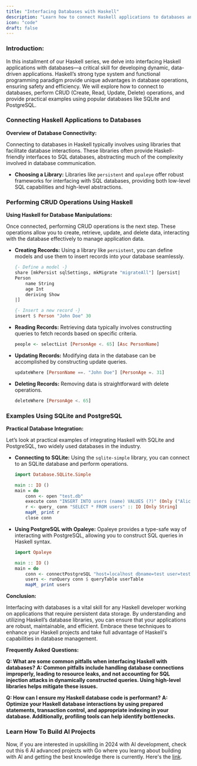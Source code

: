 ```yaml
---
title: "Interfacing Databases with Haskell"
description: "Learn how to connect Haskell applications to databases and perform CRUD operations using SQLite and PostgreSQL. This guide provides practical examples to enhance your database management skills in Haskell."
icon: "code"
draft: false
---
```

### Introduction:
In this installment of our Haskell series, we delve into interfacing Haskell applications with databases—a critical skill for developing dynamic, data-driven applications. Haskell’s strong type system and functional programming paradigm provide unique advantages in database operations, ensuring safety and efficiency. We will explore how to connect to databases, perform CRUD (Create, Read, Update, Delete) operations, and provide practical examples using popular databases like SQLite and PostgreSQL.

### Connecting Haskell Applications to Databases

**Overview of Database Connectivity:**

Connecting to databases in Haskell typically involves using libraries that facilitate database interactions. These libraries often provide Haskell-friendly interfaces to SQL databases, abstracting much of the complexity involved in database communication.

- **Choosing a Library:**
  Libraries like `persistent` and `opaleye` offer robust frameworks for interfacing with SQL databases, providing both low-level SQL capabilities and high-level abstractions.

### Performing CRUD Operations Using Haskell

**Using Haskell for Database Manipulations:**

Once connected, performing CRUD operations is the next step. These operations allow you to create, retrieve, update, and delete data, interacting with the database effectively to manage application data.

- **Creating Records:**
  Using a library like `persistent`, you can define models and use them to insert records into your database seamlessly.

  ```haskell
  {- Define a model -}
  share [mkPersist sqlSettings, mkMigrate "migrateAll"] [persist|
  Person
      name String
      age Int
      deriving Show
  |]

  {- Insert a new record -}
  insert $ Person "John Doe" 30
  ```

- **Reading Records:**
  Retrieving data typically involves constructing queries to fetch records based on specific criteria.

  ```haskell
  people <- selectList [PersonAge <. 65] [Asc PersonName]
  ```

- **Updating Records:**
  Modifying data in the database can be accomplished by constructing update queries.

  ```haskell
  updateWhere [PersonName ==. "John Doe"] [PersonAge =. 31]
  ```

- **Deleting Records:**
  Removing data is straightforward with delete operations.

  ```haskell
  deleteWhere [PersonAge <. 65]
  ```

### Examples Using SQLite and PostgreSQL

**Practical Database Integration:**

Let’s look at practical examples of integrating Haskell with SQLite and PostgreSQL, two widely used databases in the industry.

- **Connecting to SQLite:**
  Using the `sqlite-simple` library, you can connect to an SQLite database and perform operations.

  ```haskell
  import Database.SQLite.Simple

  main :: IO ()
  main = do
      conn <- open "test.db"
      execute conn "INSERT INTO users (name) VALUES (?)" (Only ("Alice" :: String))
      r <- query_ conn "SELECT * FROM users" :: IO [Only String]
      mapM_ print r
      close conn
  ```

- **Using PostgreSQL with Opaleye:**
  Opaleye provides a type-safe way of interacting with PostgreSQL, allowing you to construct SQL queries in Haskell syntax.

  ```haskell
  import Opaleye

  main :: IO ()
  main = do
      conn <- connectPostgreSQL "host=localhost dbname=test user=test"
      users <- runQuery conn $ queryTable userTable
      mapM_ print users
  ```

**Conclusion:**

Interfacing with databases is a vital skill for any Haskell developer working on applications that require persistent data storage. By understanding and utilizing Haskell’s database libraries, you can ensure that your applications are robust, maintainable, and efficient. Embrace these techniques to enhance your Haskell projects and take full advantage of Haskell's capabilities in database management.

**Frequently Asked Questions:**

**Q: What are some common pitfalls when interfacing Haskell with databases?**
**A: Common pitfalls include handling database connections improperly, leading to resource leaks, and not accounting for SQL injection attacks in dynamically constructed queries. Using high-level libraries helps mitigate these issues.**

**Q: How can I ensure my Haskell database code is performant?**
**A: Optimize your Haskell database interactions by using prepared statements, transaction control, and appropriate indexing in your database. Additionally, profiling tools can help identify bottlenecks.**


### Learn How To Build AI Projects

Now, if you are interested in upskilling in 2024 with AI development, check out this 6 AI advanced projects with Go where you learng about building with AI and getting the best knowledge there is currently. Here's the [link](https://akhilsharmatech.gumroad.com/l/zgxqq).
